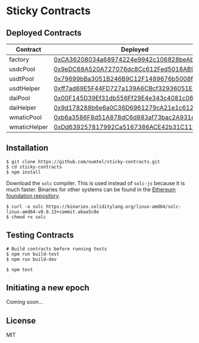 # Sticky Contracts

## Deployed Contracts

Contract | Deployed
---------|-----------------
factory |  [0xCA36208034a68974224e9942c106828beAb30308](https://polygonscan.com/address/0xCA36208034a68974224e9942c106828beAb30308)
usdcPool |  [0x9eDC68A520A727076dc8Cc612Fed5018AB9df6BA](https://polygonscan.com/address/0x9eDC68A520A727076dc8Cc612Fed5018AB9df6BA)
usdtPool |  [0x79699bBa3051B246B9C12F1489676b5008fAB180](https://polygonscan.com/address/0x79699bBa3051B246B9C12F1489676b5008fAB180)
usdtHelper |  [0xff7ad69E5F44FD727a139A6CBcf32936051EDbDD](https://polygonscan.com/address/0xff7ad69E5F44FD727a139A6CBcf32936051EDbDD)
daiPool |  [0x00F145D39Ef31db556Ff29E4e343c4081c06C701](https://polygonscan.com/address/0x00F145D39Ef31db556Ff29E4e343c4081c06C701)
daiHelper |  [0x9d178288b6e6a0C36D6961279cA21e1c612a6FBe](https://polygonscan.com/address/0x9d178288b6e6a0C36D6961279cA21e1c612a6FBe)
wmaticPool |  [0xb6a3586F8d51A878dC6d883af73bac2A931eB4fe](https://polygonscan.com/address/0xb6a3586F8d51A878dC6d883af73bac2A931eB4fe)
wmaticHelper |  [0xDd639257817992Ca5167386ACE42b31C11926C93](https://polygonscan.com/address/0xDd639257817992Ca5167386ACE42b31C11926C93)

## Installation

```
$ git clone https://github.com/numtel/sticky-contracts.git
$ cd sticky-contracts
$ npm install
```

Download the `solc` compiler. This is used instead of `solc-js` because it is much faster. Binaries for other systems can be found in the [Ethereum foundation repository](https://github.com/ethereum/solc-bin/).
```
$ curl -o solc https://binaries.soliditylang.org/linux-amd64/solc-linux-amd64-v0.8.13+commit.abaa5c0e
$ chmod +x solc
```

## Testing Contracts

```
# Build contracts before running tests
$ npm run build-test
$ npm run build-dev

$ npm test
```

## Initiating a new epoch

Coming soon...

## License

MIT

